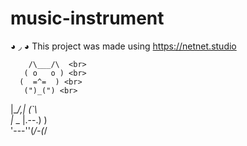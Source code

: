 # music-instrument
◕ ◞ ◕ This project was made using https://netnet.studio

        /\___/\  <br>
       ( o   o ) <br>
      (  =^=  ) <br>
       (")_(") <br>
   |\__/,|   (`\ <br>
   |_ _  |.--.) ) <br>
   '---''(_/-(_/

